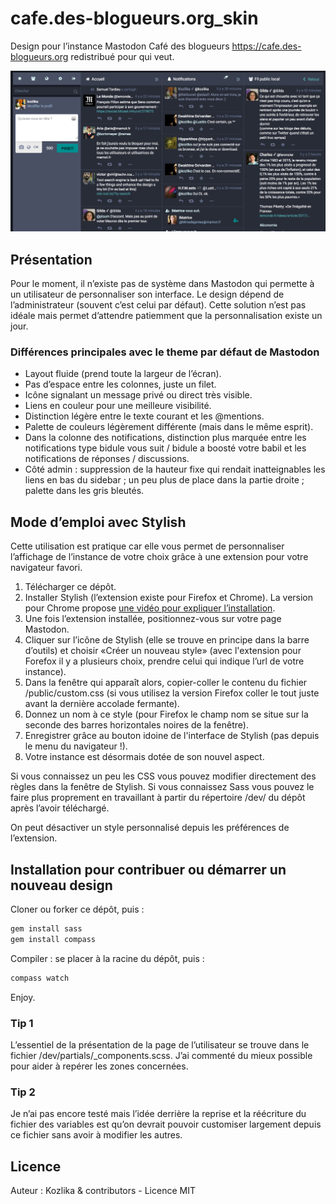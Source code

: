 # cafe.des-blogueurs.org_skin
Design pour l’instance Mastodon Café des blogueurs
https://cafe.des-blogueurs.org redistribué pour qui veut.

![Copie d’écran du Café des blogueurs](screenshot.png?raw=true)

## Présentation
Pour le moment, il n’existe pas de système dans Mastodon qui permette à un utilisateur de personnaliser son interface. Le design dépend de l’administrateur (souvent c’est celui par défaut). Cette solution n’est pas idéale mais permet d’attendre patiemment que la personnalisation existe un jour.

### Différences principales avec le theme par défaut de Mastodon

* Layout fluide (prend toute la largeur de l’écran).
* Pas d’espace entre les colonnes, juste un filet.
* Icône signalant un message privé ou direct très visible.
* Liens en couleur pour une meilleure visibilité.
* Distinction légère entre le texte courant et les @mentions.
* Palette de couleurs légèrement différente (mais dans le même esprit).
* Dans la colonne des notifications, distinction plus marquée entre les notifications type bidule vous suit / bidule a boosté votre babil et les notifications de réponses / discussions.
* Côté admin : suppression de la hauteur fixe qui rendait inatteignables les liens en bas du sidebar ; un peu plus de place dans la partie droite ; palette dans les gris bleutés.

## Mode d’emploi avec Stylish
Cette utilisation est pratique car elle vous permet de personnaliser l’affichage de l’instance de votre choix grâce à une extension pour votre navigateur favori.

1. Télécharger ce dépôt.
2. Installer Stylish (l’extension existe pour Firefox et Chrome). La version pour Chrome propose [une vidéo pour expliquer l’installation](https://userstyles.org/help/stylish_chrome).
3. Une fois l’extension installée, positionnez-vous sur votre page Mastodon.
4. Cliquer sur l’icône de Stylish (elle se trouve en principe dans la barre d’outils) et choisir «Créer un nouveau style» (avec l'extension pour Forefox il y a plusieurs choix, prendre celui qui indique l’url de votre instance).
5. Dans la fenêtre qui apparaît alors, copier-coller le contenu du fichier /public/custom.css (si vous utilisez la version Firefox coller le tout juste avant la dernière accolade fermante).
6. Donnez un nom à ce style (pour Firefox le champ nom se situe sur la seconde des barres horizontales noires de la fenêtre).
7. Enregistrer grâce au bouton idoine de l'interface de Stylish (pas depuis le menu du navigateur !).
8. Votre instance est désormais dotée de son nouvel aspect.

Si vous connaissez un peu les CSS vous pouvez modifier directement des règles dans la fenêtre de Stylish. Si vous connaissez Sass vous pouvez le faire plus proprement en travaillant à partir du répertoire /dev/ du dépôt après l’avoir téléchargé.

On peut désactiver un style personnalisé depuis les préférences de l’extension.

## Installation pour contribuer ou démarrer un nouveau design

Cloner ou forker ce dépôt, puis :

```bash
gem install sass 
gem install compass 
```

Compiler : se placer à la racine du dépôt, puis :

```bash
compass watch
```

Enjoy.

### Tip 1

L’essentiel de la présentation de la page de l’utilisateur se trouve dans le fichier /dev/partials/_components.scss. J’ai commenté du mieux possible pour aider à repérer les zones concernées.

### Tip 2

Je n’ai pas encore testé mais l’idée derrière la reprise et la réécriture du fichier des variables est qu’on devrait pouvoir customiser largement depuis ce fichier sans avoir à modifier les autres.

## Licence

Auteur : Kozlika & contributors - Licence MIT


